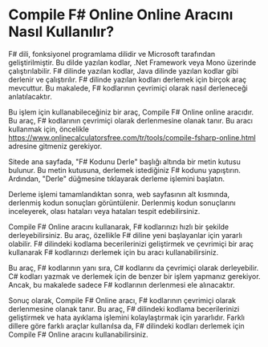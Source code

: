Compile F# Online Online Aracını Nasıl Kullanılır?
==================================================

F# dili, fonksiyonel programlama dilidir ve Microsoft tarafından geliştirilmiştir. Bu dilde yazılan kodlar, .Net Framework veya Mono üzerinde çalıştırılabilir. F# dilinde yazılan kodlar, Java dilinde yazılan kodlar gibi derlenir ve çalıştırılır. F# dilinde yazılan kodları derlemek için birçok araç mevcuttur. Bu makalede, F# kodlarının çevrimiçi olarak nasıl derleneceği anlatılacaktır.

Bu işlem için kullanabileceğiniz bir araç, Compile F# Online online aracıdır. Bu araç, F# kodlarının çevrimiçi olarak derlenmesine olanak tanır. Bu aracı kullanmak için, öncelikle <https://www.onlinecalculatorsfree.com/tr/tools/compile-fsharp-online.html> adresine gitmeniz gerekiyor.

Sitede ana sayfada, "F# Kodunu Derle" başlığı altında bir metin kutusu bulunur. Bu metin kutusuna, derlemek istediğiniz F# kodunu yapıştırın. Ardından, "Derle" düğmesine tıklayarak derleme işlemini başlatın.

Derleme işlemi tamamlandıktan sonra, web sayfasının alt kısmında, derlenmiş kodun sonuçları görüntülenir. Derlenmiş kodun sonuçlarını inceleyerek, olası hataları veya hataları tespit edebilirsiniz.

Compile F# Online aracını kullanarak, F# kodlarınızı hızlı bir şekilde derleyebilirsiniz. Bu araç, özellikle F# diline yeni başlayanlar için yararlı olabilir. F# dilindeki kodlama becerilerinizi geliştirmek ve çevrimiçi bir araç kullanarak F# kodlarınızı derlemek için bu aracı kullanabilirsiniz.

Bu araç, F# kodlarının yanı sıra, C# kodlarını da çevrimiçi olarak derleyebilir. C# kodları yazmak ve derlemek için de benzer bir işlem yapmanız gerekiyor. Ancak, bu makalede sadece F# kodlarının derlenmesi ele alınacaktır.

Sonuç olarak, Compile F# Online aracı, F# kodlarının çevrimiçi olarak derlenmesine olanak tanır. Bu araç, F# dilindeki kodlama becerilerinizi geliştirmek ve hata ayıklama işlemini kolaylaştırmak için yararlıdır. Farklı dillere göre farklı araçlar kullanılsa da, F# dilindeki kodları derlemek için Compile F# Online aracını kullanabilirsiniz.